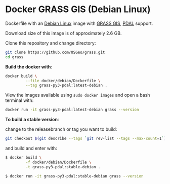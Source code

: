 # Docker GRASS GIS (Debian Linux)

Dockerfile with an [Debian Linux](https://www.debian.org/) image with
[GRASS GIS](https://grass.osgeo.org/), [PDAL](https://pdal.io) support.

Download size of this image is of approximately 2.6 GB.

Clone this repository and change directory:

```bash
git clone https://github.com/OSGeo/grass.git
cd grass
```

__Build the docker with__:

```bash
docker build \
         --file docker/debian/Dockerfile \
         --tag grass-py3-pdal:latest-debian .
```

View the images available using `sudo docker images` and open a bash terminal
with:

```bash
docker run -it grass-py3-pdal:latest-debian grass --version
```

__To build a stable version__:

change to the releasebranch or tag you want to build:

```bash
git checkout $(git describe --tags `git rev-list --tags --max-count=1`)
```

and build and enter with:

```bash
$ docker build \
         -f docker/debian/Dockerfile \
         -t grass-py3-pdal:stable-debian .

$ docker run -it grass-py3-pdal:stable-debian grass --version
```
